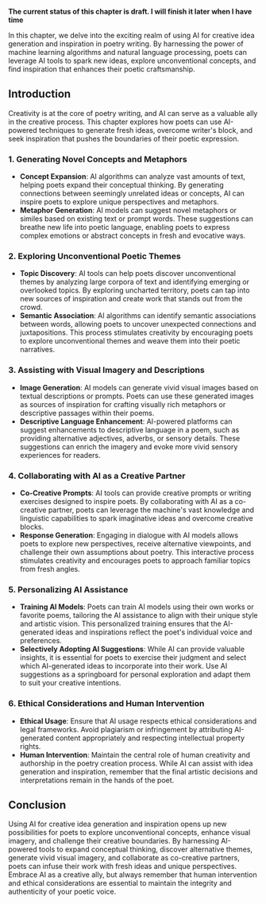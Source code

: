 **The current status of this chapter is draft. I will finish it later when I have time**

In this chapter, we delve into the exciting realm of using AI for creative idea generation and inspiration in poetry writing. By harnessing the power of machine learning algorithms and natural language processing, poets can leverage AI tools to spark new ideas, explore unconventional concepts, and find inspiration that enhances their poetic craftsmanship.

Introduction
------------

Creativity is at the core of poetry writing, and AI can serve as a valuable ally in the creative process. This chapter explores how poets can use AI-powered techniques to generate fresh ideas, overcome writer's block, and seek inspiration that pushes the boundaries of their poetic expression.

### 1. Generating Novel Concepts and Metaphors

* **Concept Expansion**: AI algorithms can analyze vast amounts of text, helping poets expand their conceptual thinking. By generating connections between seemingly unrelated ideas or concepts, AI can inspire poets to explore unique perspectives and metaphors.
* **Metaphor Generation**: AI models can suggest novel metaphors or similes based on existing text or prompt words. These suggestions can breathe new life into poetic language, enabling poets to express complex emotions or abstract concepts in fresh and evocative ways.

### 2. Exploring Unconventional Poetic Themes

* **Topic Discovery**: AI tools can help poets discover unconventional themes by analyzing large corpora of text and identifying emerging or overlooked topics. By exploring uncharted territory, poets can tap into new sources of inspiration and create work that stands out from the crowd.
* **Semantic Association**: AI algorithms can identify semantic associations between words, allowing poets to uncover unexpected connections and juxtapositions. This process stimulates creativity by encouraging poets to explore unconventional themes and weave them into their poetic narratives.

### 3. Assisting with Visual Imagery and Descriptions

* **Image Generation**: AI models can generate vivid visual images based on textual descriptions or prompts. Poets can use these generated images as sources of inspiration for crafting visually rich metaphors or descriptive passages within their poems.
* **Descriptive Language Enhancement**: AI-powered platforms can suggest enhancements to descriptive language in a poem, such as providing alternative adjectives, adverbs, or sensory details. These suggestions can enrich the imagery and evoke more vivid sensory experiences for readers.

### 4. Collaborating with AI as a Creative Partner

* **Co-Creative Prompts**: AI tools can provide creative prompts or writing exercises designed to inspire poets. By collaborating with AI as a co-creative partner, poets can leverage the machine's vast knowledge and linguistic capabilities to spark imaginative ideas and overcome creative blocks.
* **Response Generation**: Engaging in dialogue with AI models allows poets to explore new perspectives, receive alternative viewpoints, and challenge their own assumptions about poetry. This interactive process stimulates creativity and encourages poets to approach familiar topics from fresh angles.

### 5. Personalizing AI Assistance

* **Training AI Models**: Poets can train AI models using their own works or favorite poems, tailoring the AI assistance to align with their unique style and artistic vision. This personalized training ensures that the AI-generated ideas and inspirations reflect the poet's individual voice and preferences.
* **Selectively Adopting AI Suggestions**: While AI can provide valuable insights, it is essential for poets to exercise their judgment and select which AI-generated ideas to incorporate into their work. Use AI suggestions as a springboard for personal exploration and adapt them to suit your creative intentions.

### 6. Ethical Considerations and Human Intervention

* **Ethical Usage**: Ensure that AI usage respects ethical considerations and legal frameworks. Avoid plagiarism or infringement by attributing AI-generated content appropriately and respecting intellectual property rights.
* **Human Intervention**: Maintain the central role of human creativity and authorship in the poetry creation process. While AI can assist with idea generation and inspiration, remember that the final artistic decisions and interpretations remain in the hands of the poet.

Conclusion
----------

Using AI for creative idea generation and inspiration opens up new possibilities for poets to explore unconventional concepts, enhance visual imagery, and challenge their creative boundaries. By harnessing AI-powered tools to expand conceptual thinking, discover alternative themes, generate vivid visual imagery, and collaborate as co-creative partners, poets can infuse their work with fresh ideas and unique perspectives. Embrace AI as a creative ally, but always remember that human intervention and ethical considerations are essential to maintain the integrity and authenticity of your poetic voice.
